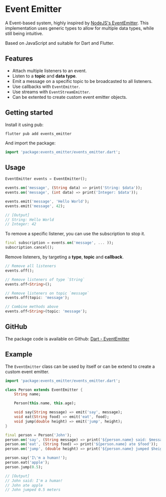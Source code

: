 # Event Emitter
A Event-based system, highly inspired by [NodeJS's EventEmitter](https://nodejs.org/api/events.html). This implementation uses generic types to allow for multiple data types, while still being intuitive.

Based on JavaScript and suitable for Dart and Flutter.

## Features

* Attach multiple listeners to an event.
* Listen to a **topic** and **data type**. 
* Emit a message on a specific topic to be broadcasted to all listeners.
* Use callbacks with `EventEmitter`.
* Use streams with `EventStreamEmitter`.
* Can be extented to create custom event emitter objects.

## Getting started

Install it using pub:
```
flutter pub add events_emitter
```

And import the package:
```dart
import 'package:events_emitter/events_emitter.dart';
```

## Usage

```dart
EventEmitter events = EventEmitter();

events.on('message', (String data) => print('String: $data'));
events.on('message', (int data) => print('Integer: $data'));

events.emit('message', 'Hello World');
events.emit('message', 42);

// [Output]
// String: Hello World
// Integer: 42
``` 

To remove a specific listener, you can use the subscription to stop it.
```dart
final subscription = events.on('message', ... ));
subscription.cancel();
```

Remove listeners, by targeting a **type**, **topic** and **callback**.
```dart
// Remove all listeners
events.off();

// Remove listeners of type `String`
events.off<String>();

// Remove listeners on topic `message`
events.off(topic: 'message');

// Combine methods above
events.off<String>(topic: 'message');
```

## GitHub

The package code is available on Github: [Dart - EventEmitter](https://github.com/DrafaKiller/EventEmitter-dart)

## Example

The `EventEmitter` class can be used by itself or can be extend to create a custom event emitter.

```dart
import 'package:events_emitter/events_emitter.dart';

class Person extends EventEmitter {
    String name;

    Person(this.name, this.age);

    void say(String message) => emit('say', message);
    void eat(String food) => emit('eat', food);
    void jump(double height) => emit('jump', height);
}

final person = Person('John');
person.on('say', (String message) => print('${person.name} said: $message'));
person.on('eat', (String food) => print('${person.name} ate $food'));
person.on('jump', (double height) => print('${person.name} jumped $height meters'));

person.say('I\'m a human!');
person.eat('apple');
person.jump(0.5);

// [Output]
// John said: I'm a human!
// John ate apple
// John jumped 0.5 meters
```